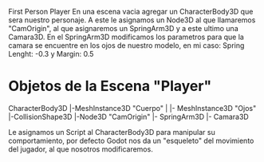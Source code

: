First Person Player
En una escena vacia agregar un CharacterBody3D que sera nuestro personaje.
A este le asignamos un Node3D al que llamaremos "CamOrigin", al que asignaremos un SpringArm3D y a este ultimo una Camara3D.
En el SpringArm3D modificamos los parametros para que la camara se encuentre en los ojos de nuestro modelo, en mi caso: Spring Lenght: -0.3 y Margin: 0.5

# Objetos de la Escena "Player"

CharacterBody3D
|-MeshInstance3D "Cuerpo"
|  |- MeshInstance3D "Ojos"
|-CollisionShape3D
|-Node3D "CamOrigin"
  |- SpringArm3D
    |- Camara3D

Le asignamos un Script al CharacterBody3D para manipular su comportamiento, por defecto Godot nos da un "esqueleto" del movimiento del jugador, al que nosotros modificaremos.
